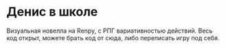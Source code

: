 ﻿# Денис в школе
Визуальная новелла на Renpy, с РПГ вариативностью действий. Весь код открыт, можете брать код от сюда, либо переписать игру под себя.
